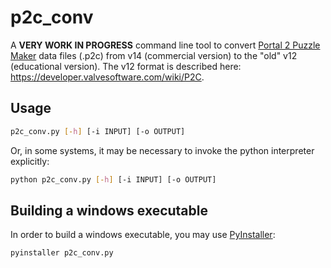 # p2c_conv
A **VERY WORK IN PROGRESS** command line tool to convert [Portal 2 Puzzle Maker](https://developer.valvesoftware.com/wiki/Portal_2_Puzzle_Maker) data files (.p2c) from v14 (commercial version) to the "old" v12 (educational version). The v12 format is described here: <https://developer.valvesoftware.com/wiki/P2C>.

## Usage
```bash
p2c_conv.py [-h] [-i INPUT] [-o OUTPUT]
```

Or, in some systems, it may be necessary to invoke the python interpreter explicitly:
```bash
python p2c_conv.py [-h] [-i INPUT] [-o OUTPUT]
```

## Building a windows executable

In order to build a windows executable, you may use [PyInstaller](https://pyinstaller.org/):
```bash
pyinstaller p2c_conv.py
```

